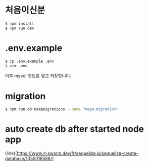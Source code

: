 # 처음이신분

```bash
$ npm install
$ npm run dev
```

# .env.example

```bash
$ cp .env.example .env
$ vim .env
```

이후 mysql 정보를 넣고 저장합니다.

# migration

```bash
$ npm run db:makemigrations --name "mega-migration"
```

# auto create db after started node app

(link)[https://www.it-swarm.dev/fr/sequelize.js/sequelize-create-database/1055016586/]
